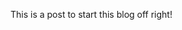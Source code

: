 <!--t Obligatory First Post t-->
<!--d  d-->
<!--tag first,greeting tag-->

This is a post to start this blog off right!